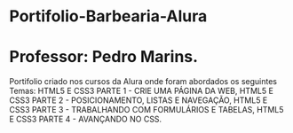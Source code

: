 # Portifolio-Barbearia-Alura
# Professor: Pedro Marins.

Portifolio criado nos cursos da Alura onde foram abordados os seguintes Temas: HTML5 E CSS3 PARTE 1 - CRIE UMA PÁGINA DA WEB, HTML5 E CSS3 PARTE 2 - POSICIONAMENTO, LISTAS E NAVEGAÇÃO, HTML5 E CSS3 PARTE 3 - TRABALHANDO COM FORMULÁRIOS E TABELAS, HTML5 E CSS3 PARTE 4 - AVANÇANDO NO CSS. 


